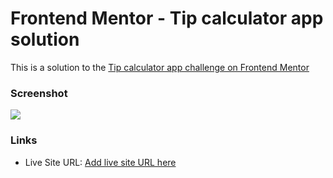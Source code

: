 # Frontend Mentor - Tip calculator app solution

This is a solution to the [Tip calculator app challenge on Frontend Mentor](https://www.frontendmentor.io/challenges/tip-calculator-app-ugJNGbJUX)

### Screenshot

![](./screenshot.jpg)

### Links

- Live Site URL: [Add live site URL here](https://your-live-site-url.com)
